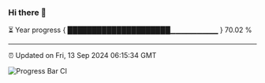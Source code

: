 ### Hi there 👋

⏳ Year progress { █████████████████████▁▁▁▁▁▁▁▁▁ } 70.02 %

---

⏰ Updated on Fri, 13 Sep 2024 06:15:34 GMT

![Progress Bar CI](https://github.com/code-lakshay/GitHub-Actions-Demo/workflows/Progress%20Bar%20CI/badge.svg)

